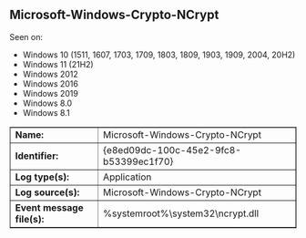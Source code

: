 ## Microsoft-Windows-Crypto-NCrypt

Seen on:
* Windows 10 (1511, 1607, 1703, 1709, 1803, 1809, 1903, 1909, 2004, 20H2)
* Windows 11 (21H2)
* Windows 2012
* Windows 2016
* Windows 2019
* Windows 8.0
* Windows 8.1

<table border="1" class="docutils">
  <tbody>
    <tr>
      <td><b>Name:</b></td>
      <td>Microsoft-Windows-Crypto-NCrypt</td>
    </tr>
    <tr>
      <td><b>Identifier:</b></td>
      <td>{e8ed09dc-100c-45e2-9fc8-b53399ec1f70}</td>
    </tr>
    <tr>
      <td><b>Log type(s):</b></td>
      <td>Application</td>
    </tr>
    <tr>
      <td><b>Log source(s):</b></td>
      <td>Microsoft-Windows-Crypto-NCrypt</td>
    </tr>
    <tr>
      <td><b>Event message file(s):</b></td>
      <td>%systemroot%\system32\ncrypt.dll</td>
    </tr>
  </tbody>
</table>

&nbsp;

